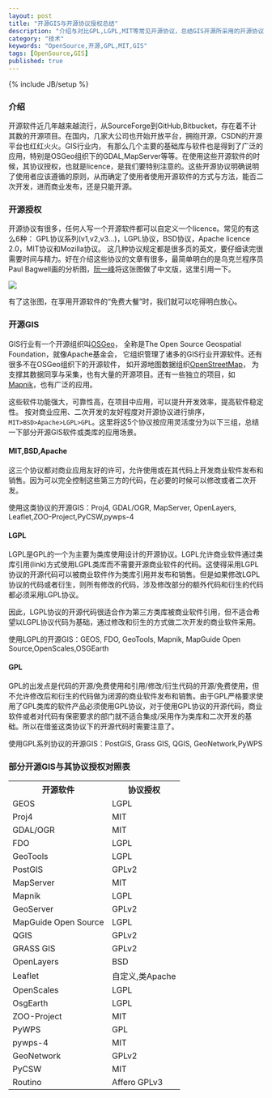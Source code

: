 ```yaml
---
layout: post
title: "开源GIS与开源协议授权总结"
description: "介绍与对比GPL,LGPL,MIT等常见开源协议，总结GIS开源所采用的开源协议"
category: "技术"
keywords: "OpenSource,开源,GPL,MIT,GIS"
tags: [OpenSource,GIS]
published: true
---
```

{% include JB/setup %}

### 介绍

开源软件近几年越来越流行，从SourceForge到GitHub,Bitbucket，存在着不计其数的开源项目。在国内，几家大公司也开始开放平台，拥抱开源，CSDN的开源平台也红红火火。GIS行业内，
有那么几个主要的基础库与软件也是得到了广泛的应用，特别是OSGeo组织下的GDAL,MapServer等等。在使用这些开源软件的时候，其协议授权，也就是licence，是我们要特别注意的。这些开源协议明确说明了使用者应该遵循的原则，从而确定了使用者使用开源软件的方式与方法，能否二次开发，进而商业发布，还是只能开源。


### 开源授权

开源协议有很多，任何人写一个开源软件都可以自定义一个licence。常见的有这么6种：
GPL协议系列(v1,v2,v3...)，LGPL协议，BSD协议，Apache licence 2.0，MIT协议和Mozilla协议。
这几种协议规定都是很多页的英文，要仔细读完很需要时间与精力。好在介绍这些协议的文章有很多，最简单明白的是乌克兰程序员Paul Bagwell画的分析图，[阮一峰](http://www.ruanyifeng.com/)将这张图做了中文版，这里引用一下。

<img src="{{ BASE_PATH }}/assets/images/licence-different.png">

有了这张图，在享用开源软件的“免费大餐”时，我们就可以吃得明白放心。


### 开源GIS

GIS行业有一个开源组织叫[OSGeo](http://www.osgeo.org/home)，
全称是The Open Source Geospatial Foundation，就像Apache基金会，
它组织管理了诸多的GIS行业开源软件。还有很多不在OSGeo组织下的开源软件，
如开源地图数据组织[OpenStreetMap](http://www.openstreetmap.org/)，
为支撑其数据同享与采集，也有大量的开源项目。还有一些独立的项目，如[Mapnik](http://mapnik.org/)，也有广泛的应用。

这些软件功能强大，可靠性高，在项目中应用，可以提升开发效率，提高软件稳定性。
按对商业应用、二次开发的友好程度对开源协议进行排序，`MIT>BSD>Apache>LGPL>GPL`。这里将这5个协议按应用灵活度分为以下三组，总结一下部分开源GIS软件或类库的应用场景。


#### MIT,BSD,Apache

这三个协议都对商业应用友好的许可，允许使用或在其代码上开发商业软件发布和销售。因为可以完全控制这些第三方的代码，在必要的时候可以修改或者二次开发。

使用这类协议的开源GIS：Proj4, GDAL/OGR, MapServer, OpenLayers, Leaflet,ZOO-Project,PyCSW,pywps-4


#### LGPL

LGPL是GPL的一个为主要为类库使用设计的开源协议。LGPL允许商业软件通过类库引用(link)方式使用LGPL类库而不需要开源商业软件的代码。这使得采用LGPL协议的开源代码可以被商业软件作为类库引用并发布和销售。但是如果修改LGPL协议的代码或者衍生，则所有修改的代码，涉及修改部分的额外代码和衍生的代码都必须采用LGPL协议。

因此，LGPL协议的开源代码很适合作为第三方类库被商业软件引用，但不适合希望以LGPL协议代码为基础，通过修改和衍生的方式做二次开发的商业软件采用。

使用LGPL的开源GIS：GEOS, FDO, GeoTools, Mapnik, MapGuide Open Source,OpenScales,OSGEarth


#### GPL

GPL的出发点是代码的开源/免费使用和引用/修改/衍生代码的开源/免费使用，但不允许修改后和衍生的代码做为闭源的商业软件发布和销售。由于GPL严格要求使用了GPL类库的软件产品必须使用GPL协议，对于使用GPL协议的开源代码，商业软件或者对代码有保密要求的部门就不适合集成/采用作为类库和二次开发的基础。所以在借鉴这类协议下的开源代码时需要注意了。

使用GPL系列协议的开源GIS：PostGIS, Grass GIS, QGIS, GeoNetwork,PyWPS


### 部分开源GIS与其协议授权对照表

<table class="gridtable">
<tr>
    <th>开源软件</th><th>协议授权</th>
</tr>
<tr>
    <td>GEOS</td><td>LGPL</td>
</tr>
<tr>
    <td>Proj4</td><td>MIT</td>
</tr>
<tr>
    <td>GDAL/OGR</td><td>MIT</td>
</tr>
<tr>
    <td>FDO</td><td>LGPL</td>
</tr>
<tr>
    <td>GeoTools</td><td>LGPL</td>
</tr>
<tr>
    <td>PostGIS</td><td>GPLv2</td>
</tr>
<tr>
    <td>MapServer</td><td>MIT</td>
</tr>
<tr>
    <td>Mapnik</td><td>LGPL</td>
</tr>
<tr>
    <td>GeoServer</td><td>GPLv2</td>
</tr>
<tr>
    <td>MapGuide Open Source</td><td>LGPL</td>
</tr>
<tr>
    <td>QGIS</td><td>GPLv2</td>
</tr>
<tr>
    <td>GRASS GIS</td><td>GPLv2</td>
</tr>
<tr>
    <td>OpenLayers</td><td>BSD</td>
</tr>
<tr>
    <td>Leaflet</td><td>自定义,类Apache</td>
</tr>
<tr>
    <td>OpenScales</td><td>LGPL</td>
</tr>
<tr>
    <td>OsgEarth</td><td>LGPL</td>
</tr>
<tr>
    <td>ZOO-Project</td><td>MIT</td>
</tr>
<tr>
    <td>PyWPS</td><td>GPL</td>
</tr>
<tr>
    <td>pywps-4</td><td>MIT</td>
</tr>
<tr>
    <td>GeoNetwork</td><td>GPLv2</td>
</tr>
<tr>
    <td>PyCSW</td><td>MIT</td>
</tr>
<tr>
    <td>Routino</td><td>Affero GPLv3</td>
</tr>
</table>








